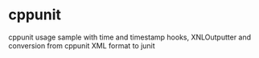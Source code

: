 # cppunit
cppunit usage sample with time and timestamp hooks, XNLOutputter and conversion from cppunit XML format to junit
